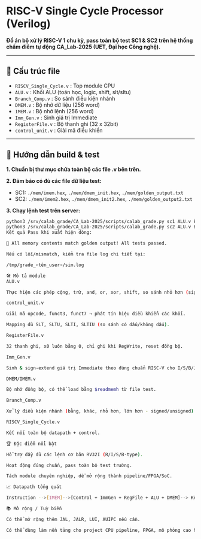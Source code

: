# RISC-V Single Cycle Processor (Verilog)

**Đồ án bộ xử lý RISC-V 1 chu kỳ, pass toàn bộ test SC1 & SC2 trên hệ thống chấm điểm tự động CA_Lab-2025 (UET, Đại học Công nghệ).**

---

## 📁 Cấu trúc file

- `RISCV_Single_Cycle.v` : Top module CPU
- `ALU.v`                : Khối ALU (toán học, logic, shift, slt/sltu)
- `Branch_Comp.v`        : So sánh điều kiện nhánh
- `DMEM.v`               : Bộ nhớ dữ liệu (256 word)
- `IMEM.v`               : Bộ nhớ lệnh (256 word)
- `Imm_Gen.v`            : Sinh giá trị Immediate
- `RegisterFile.v`       : Bộ thanh ghi (32 x 32bit)
- `control_unit.v`       : Giải mã điều khiển

---

## 🚀 Hướng dẫn build & test

**1. Chuẩn bị thư mục chứa toàn bộ các file .v bên trên.**

**2. Đảm bảo có đủ các file dữ liệu test:**
- SC1: `./mem/imem.hex`, `./mem/dmem_init.hex`, `./mem/golden_output.txt`
- SC2: `./mem/imem2.hex`, `./mem/dmem_init2.hex`, `./mem/golden_output2.txt`

**3. Chạy lệnh test trên server:**

```bash
python3 /srv/calab_grade/CA_Lab-2025/scripts/calab_grade.py sc1 ALU.v Branch_Comp.v DMEM.v IMEM.v Imm_Gen.v RISCV_Single_Cycle.v RegisterFile.v control_unit.v
python3 /srv/calab_grade/CA_Lab-2025/scripts/calab_grade.py sc2 ALU.v Branch_Comp.v DMEM.v IMEM.v Imm_Gen.v RISCV_Single_Cycle.v RegisterFile.v control_unit.v
Kết quả Pass khi xuất hiện dòng:

🎉 All memory contents match golden output! All tests passed.

Nếu có lỗi/mismatch, kiểm tra file log chi tiết tại:

/tmp/grade_<tên_user>/sim.log

🛠️ Mô tả module
ALU.v

Thực hiện các phép cộng, trừ, and, or, xor, shift, so sánh nhỏ hơn (signed & unsigned).

control_unit.v

Giải mã opcode, funct3, funct7 → phát tín hiệu điều khiển các khối.

Mapping đủ SLT, SLTU, SLTI, SLTIU (so sánh có dấu/không dấu).

RegisterFile.v

32 thanh ghi, x0 luôn bằng 0, chỉ ghi khi RegWrite, reset đồng bộ.

Imm_Gen.v

Sinh & sign-extend giá trị Immediate theo đúng chuẩn RISC-V cho I/S/B/J-type.

DMEM/IMEM.v

Bộ nhớ đồng bộ, có thể load bằng $readmemh từ file test.

Branch_Comp.v

Xử lý điều kiện nhánh (bằng, khác, nhỏ hơn, lớn hơn - signed/unsigned).

RISCV_Single_Cycle.v

Kết nối toàn bộ datapath + control.

🏆 Đặc điểm nổi bật

Hỗ trợ đầy đủ các lệnh cơ bản RV32I (R/I/S/B-type).

Hoạt động đúng chuẩn, pass toàn bộ test trường.

Tách module chuyên nghiệp, dễ mở rộng thành pipeline/FPGA/SoC.

📈 Datapath tổng quát

Instruction -->[IMEM]-->[Control + ImmGen + RegFile + ALU + DMEM]--> Kết quả

📚 Mở rộng / Tuỳ biến

Có thể mở rộng thêm JAL, JALR, LUI, AUIPC nếu cần.

Có thể dùng làm nền tảng cho project CPU pipeline, FPGA, mô phỏng cao hơn.